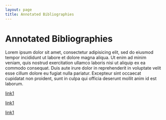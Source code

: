 ```yaml
---
layout: page
title: Annotated Bibliographies
---
```


# Annotated Bibliographies

Lorem ipsum dolor sit amet, consectetur adipisicing elit, sed do eiusmod tempor incididunt ut labore et dolore magna aliqua. Ut enim ad minim veniam, quis nostrud exercitation ullamco laboris nisi ut aliquip ex ea commodo consequat. Duis aute irure dolor in reprehenderit in voluptate velit esse cillum dolore eu fugiat nulla pariatur. Excepteur sint occaecat cupidatat non proident, sunt in culpa qui officia deserunt mollit anim id est laborum.

[link1](http://www.theverge.com)

[link1](http://www.theverge.com)

[link1](http://www.theverge.com)
